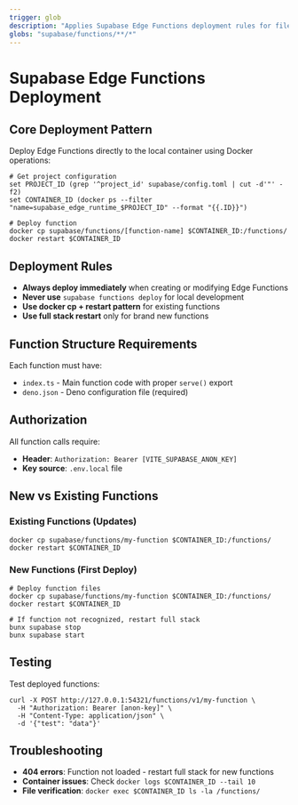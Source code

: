 ```yaml
---
trigger: glob
description: "Applies Supabase Edge Functions deployment rules for files in supabase/functions directory"
globs: "supabase/functions/**/*"
---
```


# Supabase Edge Functions Deployment

## Core Deployment Pattern

Deploy Edge Functions directly to the local container using Docker operations:

```fish
# Get project configuration
set PROJECT_ID (grep '^project_id' supabase/config.toml | cut -d'"' -f2)
set CONTAINER_ID (docker ps --filter "name=supabase_edge_runtime_$PROJECT_ID" --format "{{.ID}}")

# Deploy function
docker cp supabase/functions/[function-name] $CONTAINER_ID:/functions/
docker restart $CONTAINER_ID
```

## Deployment Rules

- **Always deploy immediately** when creating or modifying Edge Functions
- **Never use** `supabase functions deploy` for local development
- **Use docker cp + restart pattern** for existing functions
- **Use full stack restart** only for brand new functions

## Function Structure Requirements

Each function must have:
- `index.ts` - Main function code with proper `serve()` export
- `deno.json` - Deno configuration file (required)

## Authorization

All function calls require:
- **Header**: `Authorization: Bearer [VITE_SUPABASE_ANON_KEY]`
- **Key source**: `.env.local` file

## New vs Existing Functions

### Existing Functions (Updates)
```fish
docker cp supabase/functions/my-function $CONTAINER_ID:/functions/
docker restart $CONTAINER_ID
```

### New Functions (First Deploy)
```fish
# Deploy function files
docker cp supabase/functions/my-function $CONTAINER_ID:/functions/
docker restart $CONTAINER_ID

# If function not recognized, restart full stack
bunx supabase stop
bunx supabase start
```

## Testing

Test deployed functions:
```fish
curl -X POST http://127.0.0.1:54321/functions/v1/my-function \
  -H "Authorization: Bearer [anon-key]" \
  -H "Content-Type: application/json" \
  -d '{"test": "data"}'
```

## Troubleshooting

- **404 errors**: Function not loaded - restart full stack for new functions
- **Container issues**: Check `docker logs $CONTAINER_ID --tail 10`
- **File verification**: `docker exec $CONTAINER_ID ls -la /functions/`